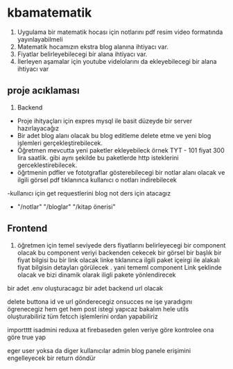 # kbamatematik

1. Uygulama bir matematik hocası için notlarını pdf resim video formatında yayınlayabilmeli
2. Matematik hocamızın ekstra blog alanına ihtiyacı var.
3. Fiyatlar belirleyebilecegi bir alana ihtiyacı var.
4. İlerleyen aşamalar için youtube videlolarını da ekleyebilecegi bir alana ihtiyacı var

## proje acıklaması

1. Backend

- Proje ihityaçları için expres mysql ile basit düzeyde bir server hazırlayacağız
- Bir adet blog alanı olacak bu blog editleme delete etme ve yeni blog işlemleri gerçekleştirebilecek.
- Öğretmen mevcutta yeni paketler ekleyebileck örnek TYT - 101 fiyat 300 lira saatlik. gibi aynı şekilde bu paketlerde http isteklerini gerceklestirebilecek.
- öğrtmenin pdfler ve fototgraflar gösterebilecegi bir notlar alanı olacak ve ilgili görsel pdf tıklanınca kullanıcı o notları indirebilecek

-kullanıcı için get requestlerini blog not ders için atacagız

- "/notlar" "/bloglar" "/kitap önerisi"

## Frontend

1. öğretmen için temel seviyede ders fiyatlarını belirleyecegi bir component olacak bu component veriyi backenden cekecek bir görsel bir başlık bir fiyat bilgisi bu bir link olacak linke tıklanınca ilgili paket içeirgi ile alakalı fiyat bilgisin detayları görülecek . yani tememl component Link şeklinde olacak ve bizi dinamik olarak iligli pakete yönlendirecek

bir adet .env oluşturacagız bir adet backend url olacak

delete buttona id ve url gönderecegiz onsucces ne işe yaradıgını ögrenecegiz
hem get hem post istegi yapıcaz bakalım hele
utils oluşturabiliriz tüm fetcch işlemlerini ordan yapabiliriz

importttt isadmini reduxa at firebaseden gelen veriye göre kontrolee ona göre true yap

eger user yoksa da diger kullanıcılar admin blog panele erişimini engelleyecek bir return döndür
